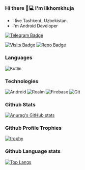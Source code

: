 ### Hi there 👋💻 I'm ilkhomkhuja
- I live Tashkent, Uzbekistan.
- I'm Android Developer

[![Telegram Badge](https://img.shields.io/badge/-Ilhom0549-4B4F59?style=flat&logo=Telegram&logoColor=white&link=https://t.me/Ilhom0549)](https://t.me/Ilhom0549)




[![Visits Badge](https://badges.pufler.dev/visits/Ilhom0549)](https://github.com/Ilhom0549)
[![Repo Badge](https://badges.pufler.dev/repos/Ilhom0549)](https://github.com/Ilhom0549)


### Languages
<b></b>
![Kotlin](https://img.shields.io/badge/-Kotlin-4B4F59?style=plastic&logo=Kotlin)
<!-- ![Java](https://img.shields.io/badge/-Java-4B4F59?style=for-the-badge&logo=Java) -->



### Technologies
![Android](https://img.shields.io/badge/-Android-4B4F59?style=plastic&logo=Android)
![Realm](https://img.shields.io/badge/-Realm-4B4F59?style=plastic&logo=Realm)
![Firebase](https://img.shields.io/badge/-Firebase-4B4F59?style=plastic&logo=Firebase)
![Git](https://img.shields.io/badge/-Git-4B4F59?style=plastic&logo=Git)



### Github Stats
[![Anurag's GitHub stats](https://github-readme-stats.vercel.app/api?username=Ilhom0549&hide=contribs,prs&show_icons=true)](https://github.com/anuraghazra/github-readme-stats)



### Github Profile Trophies
[![trophy](https://github-profile-trophy.vercel.app/?username=Ilhom0549&margin-h=5)](https://github.com/ryo-ma/github-profile-trophy)


### Github Language stats
[![Top Langs](https://github-readme-stats.vercel.app/api/top-langs/?username=Ilhom0549&layout=compact)](https://github.com/anuraghazra/github-readme-stats)

<!-- ![Android](https://media.giphy.com/media/llarwdtFqG63IlqUR1/giphy.gif) -->
